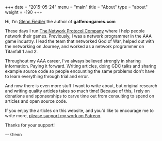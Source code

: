 +++
date = "2015-05-24"
menu = "main"
title = "About"
type = "about"
weight = -190
+++

Hi, I’m [Glenn Fiedler](https://www.linkedin.com/in/glennfiedler) the author of **gafferongames.com**

These days I run [The Network Protocol Company](http://www.thenetworkprotocolcompany.com) where I help people network their games. Previously, I was a network programmer in the AAA game industry. I lead the team that networked God of War, helped out with the networking on Journey, and worked as a network programmer on Titanfall 1 and 2.

Throughout my AAA career, I've always believed strongly in sharing information. Paying it forward. Writing articles, doing GDC talks and sharing example source code so people encounting the same problems don't have to learn everything through trial and error.

And now there is even more stuff I want to write about, but original research and writing quality articles takes so much time! Because of this, I rely on donations and sponsorships to carve time out from consulting to spend on articles and open source code.

If you enjoy the articles on this website, and you'd like to encourage me to write more, [please support my work on Patreon](https://www.patreon.com/gafferongames).

Thanks for your support!

-- Glenn
